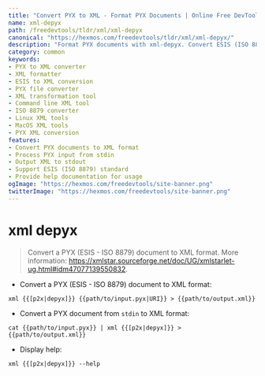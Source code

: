 ```yaml
---
title: "Convert PYX to XML - Format PYX Documents | Online Free DevTools by Hexmos"
name: xml-depyx
path: /freedevtools/tldr/xml/xml-depyx
canonical: "https://hexmos.com/freedevtools/tldr/xml/xml-depyx/"
description: "Format PYX documents with xml-depyx. Convert ESIS (ISO 8879) PYX data to XML easily. Free online tool, no registration required."
category: common
keywords:
- PYX to XML converter
- XML formatter
- ESIS to XML conversion
- PYX file converter
- XML transformation tool
- Command line XML tool
- ISO 8879 converter
- Linux XML tools
- MacOS XML tools
- PYX XML conversion
features:
- Convert PYX documents to XML format
- Process PYX input from stdin
- Output XML to stdout
- Support ESIS (ISO 8879) standard
- Provide help documentation for usage
ogImage: "https://hexmos.com/freedevtools/site-banner.png"
twitterImage: "https://hexmos.com/freedevtools/site-banner.png"
---
```


# xml depyx

> Convert a PYX (ESIS - ISO 8879) document to XML format.
> More information: <https://xmlstar.sourceforge.net/doc/UG/xmlstarlet-ug.html#idm47077139550832>.

- Convert a PYX (ESIS - ISO 8879) document to XML format:

`xml {{[p2x|depyx]}} {{path/to/input.pyx|URI}} > {{path/to/output.xml}}`

- Convert a PYX document from `stdin` to XML format:

`cat {{path/to/input.pyx}} | xml {{[p2x|depyx]}} > {{path/to/output.xml}}`

- Display help:

`xml {{[p2x|depyx]}} --help`
